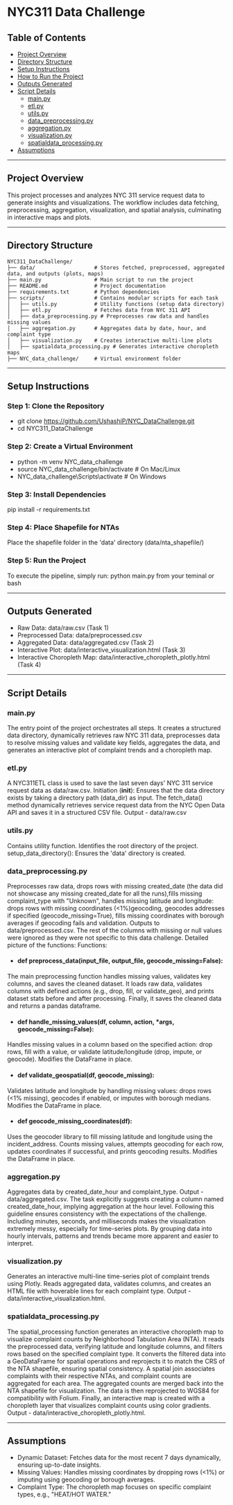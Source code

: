 # **NYC311 Data Challenge**

## **Table of Contents**
- [Project Overview](#project-overview)
- [Directory Structure](#directory-structure)
- [Setup Instructions](#setup-instructions)
- [How to Run the Project](#how-to-run-the-project)
- [Outputs Generated](#outputs-generated)
- [Script Details](#script-details)
  - [main.py](#mainpy)
  - [etl.py](#etlpy)
  - [utils.py](#utilspy)
  - [data_preprocessing.py](#data_preprocessingpy)
  - [aggregation.py](#aggregationpy)
  - [visualization.py](#visualizationpy)
  - [spatialdata_processing.py](#spatialdata_processingpy)
- [Assumptions](#assumptions)

---

## **Project Overview**
This project processes and analyzes NYC 311 service request data to generate insights and visualizations. The workflow includes data fetching, preprocessing, aggregation, visualization, and spatial analysis, culminating in interactive maps and plots.

---

## **Directory Structure**
```plaintext
NYC311_DataChallenge/
├── data/                   # Stores fetched, preprocessed, aggregated data, and outputs (plots, maps)
├── main.py                 # Main script to run the project
├── README.md               # Project documentation
├── requirements.txt        # Python dependencies
├── scripts/                # Contains modular scripts for each task
│   ├── utils.py            # Utility functions (setup data directory)
│   ├── etl.py              # Fetches data from NYC 311 API
│   ├── data_preprocessing.py # Preprocesses raw data and handles missing values
│   ├── aggregation.py      # Aggregates data by date, hour, and complaint type
│   ├── visualization.py    # Creates interactive multi-line plots
│   ├── spatialdata_processing.py # Generates interactive choropleth maps
├── NYC_data_challenge/     # Virtual environment folder
```
---

## **Setup Instructions**
### Step 1: Clone the Repository
- git clone https://github.com/UshashiP/NYC_DataChallenge.git
- cd NYC311_DataChallenge
### Step 2: Create a Virtual Environment
- python -m venv NYC_data_challenge
- source NYC_data_challenge/bin/activate   # On Mac/Linux
- NYC_data_challenge\Scripts\activate      # On Windows
### Step 3: Install Dependencies
pip install -r requirements.txt
### Step 4: Place Shapefile for NTAs
Place the shapefile folder in the 'data' directory (data/nta_shapefile/)
### Step 5: Run the Project
To execute the pipeline, simply run: python main.py from your teminal or bash

---

## Outputs Generated
- Raw Data: data/raw.csv (Task 1)
- Preprocessed Data: data/preprocessed.csv
- Aggregated Data: data/aggregated.csv (Task 2)
- Interactive Plot: data/interactive_visualization.html (Task 3)
- Interactive Choropleth Map: data/interactive_choropleth_plotly.html (Task 4)
  
---

## Script Details
### main.py
The entry point of the project orchestrates all steps. It creates a structured data directory, dynamically retrieves raw NYC 311 data, preprocesses data to resolve missing values and validate key fields, aggregates the data, and generates an interactive plot of complaint trends and a choropleth map.

### etl.py
A NYC311ETL class is used to save the last seven days' NYC 311 service request data as data/raw.csv. Initiation (__init__): Ensures that the data directory exists by taking a directory path (data_dir) as input. The fetch_data() method dynamically retrieves service request data from the NYC Open Data API and saves it in a structured CSV file. Output - data/raw.csv

### utils.py
Contains utility function. Identifies the root directory of the project.
setup_data_directory(): Ensures the 'data' directory is created.

### data_preprocessing.py
Preprocesses raw data, drops rows with missing created_date (the data did not showcase any missing created_date for all the runs),fills missing complaint_type with "Unknown", handles missing latitude and longitude: drops rows with missing coordinates (<1%)geocoding, geocodes addresses if specified (geocode_missing=True), fills missing coordinates with borough averages if geocoding fails and validation. Outputs to data/preprocessed.csv.
The rest of the columns with missing or null values were ignored as they were not specific to this data challenge.
Detailed picture of the functions:
Functions:
- #### def preprocess_data(input_file, output_file, geocode_missing=False):
The main preprocessing function handles missing values, validates key columns, and saves the cleaned dataset. It loads raw data, validates columns with defined actions (e.g., drop, fill, or validate_geo), and prints dataset stats before and after processing. Finally, it saves the cleaned data and returns a pandas dataframe.
- #### def handle_missing_values(df, column, action, *args, geocode_missing=False):
Handles missing values in a column based on the specified action: drop rows, fill with a value, or validate latitude/longitude (drop, impute, or geocode). Modifies the DataFrame in place.
- #### def validate_geospatial(df, geocode_missing):
Validates latitude and longitude by handling missing values: drops rows (<1% missing), geocodes if enabled, or imputes with borough medians. Modifies the DataFrame in place.
- #### def geocode_missing_coordinates(df):
Uses the geocoder library to fill missing latitude and longitude using the incident_address. Counts missing values, attempts geocoding for each row, updates coordinates if successful, and prints geocoding results. Modifies the DataFrame in place.

### aggregation.py
Aggregates data by created_date_hour and complaint_type. Output - data/aggregated.csv.
The task explicitly suggests creating a column named created_date_hour, implying aggregation at the hour level. Following this guideline ensures consistency with the expectations of the challenge. Including minutes, seconds, and milliseconds makes the visualization extremely messy, especially for time-series plots. By grouping data into hourly intervals, patterns and trends became more apparent and easier to interpret.

### visualization.py
Generates an interactive multi-line time-series plot of complaint trends using Plotly. Reads aggregated data, validates columns, and creates an HTML file with hoverable lines for each complaint type. Output - data/interactive_visualization.html.

### spatialdata_processing.py
The spatial_processing function generates an interactive choropleth map to visualize complaint counts by Neighborhood Tabulation Area (NTA). It reads the preprocessed data, verifying latitude and longitude columns, and filters rows based on the specified complaint type. It converts the filtered data into a GeoDataFrame for spatial operations and reprojects it to match the CRS of the NTA shapefile, ensuring spatial consistency. A spatial join associates complaints with their respective NTAs, and complaint counts are aggregated for each area. The aggregated counts are merged back into the NTA shapefile for visualization. The data is then reprojected to WGS84 for compatibility with Folium. Finally, an interactive map is created with a choropleth layer that visualizes complaint counts using color gradients. Output - data/interactive_choropleth_plotly.html.

---

## Assumptions
- Dynamic Dataset: Fetches data for the most recent 7 days dynamically, ensuring up-to-date insights.
- Missing Values: Handles missing coordinates by dropping rows (<1%) or imputing using geocoding or borough averages.
- Complaint Type: The choropleth map focuses on specific complaint types, e.g., "HEAT/HOT WATER."

